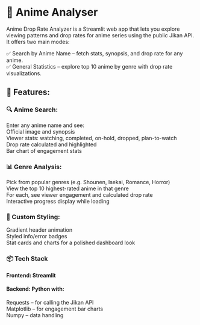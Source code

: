 # 🎌 Anime Analyser 
Anime Drop Rate Analyzer is a Streamlit web app that lets you explore viewing patterns and drop rates for anime series using the public Jikan API. It offers two main modes:

✅ Search by Anime Name – fetch stats, synopsis, and drop rate for any anime.  
✅ General Statistics – explore top 10 anime by genre with drop rate visualizations.  

## 🚀 Features:

### 🔍 Anime Search:
Enter any anime name and see:  
Official image and synopsis  
Viewer stats: watching, completed, on-hold, dropped, plan-to-watch  
Drop rate calculated and highlighted  
Bar chart of engagement stats  

### 📊 Genre Analysis:
Pick from popular genres (e.g. Shounen, Isekai, Romance, Horror)  
View the top 10 highest-rated anime in that genre  
For each, see viewer engagement and calculated drop rate  
Interactive progress display while loading  

### 🎨 Custom Styling:
Gradient header animation  
Styled info/error badges  
Stat cards and charts for a polished dashboard look  

### 📦 Tech Stack
#### Frontend: Streamlit  
#### Backend: Python with:  
Requests – for calling the Jikan API    
Matplotlib – for engagement bar charts      
Numpy – data handling    
  
